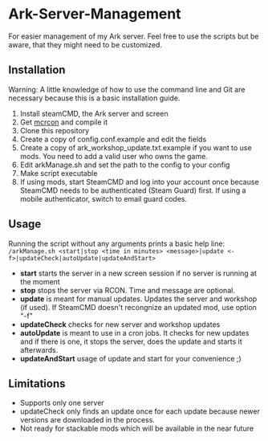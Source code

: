 # Ark-Server-Management
For easier management of my Ark server. Feel free to use the scripts but be aware, that they might need to be customized.

Installation
--------

Warning: A little knowledge of how to use the command line and Git are necessary because this is a basic installation guide.

1.  Install steamCMD, the Ark server and screen
2.  Get [mcrcon](https://github.com/Tiiffi/mcrcon/ "mcrcon") and compile it
3.  Clone this repository
4.  Create a copy of config.conf.example and edit the fields
5.  Create a copy of ark_workshop_update.txt.example if you want to use mods. You need to add a valid user who owns the game.
6.  Edit arkManage.sh and set the path to the config to your config
7.  Make script executable
8.  If using mods, start SteamCMD and log into your account once because SteamCMD needs to be authenticated (Steam Guard) first. If using a mobile authenticator, switch to email guard codes.

Usage
--------

Running the script without any arguments prints a basic help line:  
`/arkManage.sh <start|stop <time in minutes> <message>|update <-f>|updateCheck|autoUpdate|updateAndStart>`

* **start** starts the server in a new screen session if no server is running at the moment
* **stop** stops the server via RCON. Time and message are optional.
* **update** is meant for manual updates. Updates the server and workshop (if used). If SteamCMD doesn't recongnize an updated mod, use option "-f"
* **updateCheck** checks for new server and workshop updates
* **autoUpdate** is meant to use in a cron jobs. It checks for new updates and if there is one, it stops the server, does the update and starts it afterwards.
* **updateAndStart** usage of update and start for your convenience ;)

Limitations
--------

* Supports only one server
* updateCheck only finds an update once for each update because newer versions are downloaded in the process.
* Not ready for stackable mods which will be available in the near future
